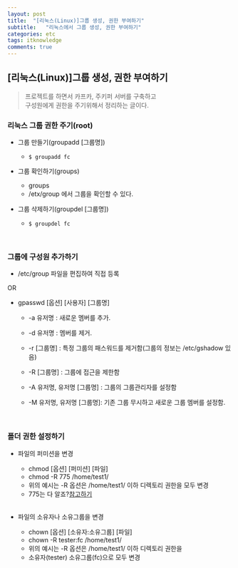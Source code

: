 ```yaml
---
layout: post
title:  "[리눅스(Linux)]그룹 생성, 권한 부여하기"
subtitle:   "리눅스에서 그룹 생성, 권한 부여하기"
categories: etc
tags: itknowledge
comments: true
---
```


## [리눅스(Linux)]그룹 생성, 권한 부여하기

> 프로젝트를 하면서 카프카, 주키퍼 서버를 구축하고  
> 구성원에게 권한을 주기위해서 정리하는 글이다.

### 리눅스 그룹 권한 주기(root)

- 그룹 만들기(groupadd [그룹명])

	- ```$ groupadd fc```

- 그룹 확인하기(groups)

	- groups
	- /etx/group 에서 그룹을 확인할 수 있다.

- 그룹 삭제하기(groupdel [그룹명])

	- ```$ groupdel fc```

<br>

### 그룹에 구성원 추가하기
- /etc/group 파일을 편집하여 직접 등록

 OR

- gpasswd [옵션] [사용자] [그룹명]

	- -a 유저명 : 새로운 멤버를 추가.

	- -d 유저명 : 멤버를 제거.

	- -r [그룹명] : 특정 그룹의 패스워드를 제거함(그룹의 정보는 /etc/gshadow 있음)

	- -R [그룹명] : 그룹에 접근을 제한함

	- -A 유저명, 유저명 [그룹명] : 그룹의 그룹관리자를 설정함

	- -M 유저명, 유저명 [그룹명]: 기존 그룹 무시하고 새로운 그룹 멤버를 설정함.

<br>

### 폴더 권한 설정하기

- 파일의 퍼미션을 변경
	- chmod [옵션] [퍼미션] [파일]	 
	- chmod -R 775 /home/test1/
	- 위의 예시는 -R 옵션은 /home/test1/ 이하 디렉토리 권한을 모두 변경
	- 775는 다 알죠?[참고하기](https://webisfree.com/2015-01-02/%EB%A6%AC%EB%88%85%EC%8A%A4-%EC%9C%A0%EB%8B%89%EC%8A%A4-%ED%8C%8C%EC%9D%BC-%EA%B6%8C%ED%95%9C-%EC%84%A4%EC%A0%95-%EC%95%8C%EC%95%84%EB%B3%B4%EA%B8%B0-777-755)

  <br>

- 파일의 소유자나 소유그룹을 변경
	- chown [옵션] [소유자:소유그룹] [파일]
	- chown -R tester:fc /home/test1/
	- 위의 예시는 -R 옵션은 /home/test1/ 이하 디렉토리 권한을
	- 소유자(tester) 소유그룹(fc)으로 모두 변경
